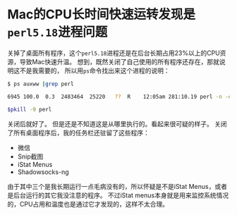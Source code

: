 # Mac的CPU长时间快速运转发现是`perl5.18`进程问题

关掉了桌面所有程序，这个`perl5.18`进程还是在后台长期占用23%以上的CPU资源，导致Mac快速升温。
想到，既然关闭了自己使用的所有程序还存在，那就说明这不是我需要的，
所以用`ps`命令找出来这个进程的说明：
```sh
$ ps auxww |grep perl

6945 100.0  0.3  2483464  25220   ??  R    12:05am 281:10.19 perl -n -em{^/dev/disk1(s[0-9]+)? on (.*) \(.*\)$} && print "$2\n"

$pkill -9 perl
```
关闭后就好了。
但是还是不知道这是从哪里执行的。看起来很可疑的样子。
关闭了所有桌面程序后，我的任务栏还驻留了这些程序：
- 微信
- Snip截图
- iStat Menus
- Shadowsocks-ng

由于其中三个是我长期运行一点毛病没有的，所以怀疑是不是iStat Menus，或者是后台运行的其它我没注意的程序。
不过iStat menus本身就是用来监控系统情况的，CPU占用和温度也是通过它才发现的，这样不太合理。